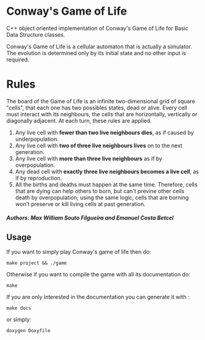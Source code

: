 # Conway's Game of Life

C++ object oriented implementation of Conway's Game of Life for Basic Data Structure classes.

Conway's Game of Life is a cellular automaton that is actually a simulator. The evolution is determined only by its initial state and no other input is required.

# Rules 

The board of the Game of Life is an infinite two-dimensional grid of square "cells", that each one has two possibles states, dead or alive. Every cell must interact with its neighbours, the cells that are horizontally, vertically or diagonally adjacent. At each turn, these rules are applied.
1. Any live cell with **fewer than two live neighbours dies**, as if caused by underpopulation.
2. Any live cell with **two of three live neighbours lives** on to the next generation.
3. Any live cell with **more than three live neighbours** as if by overpopulation.
4. Any dead cell with **exactly three live neighbours becomes a live cell**, as if by reproduction.
5. All the births and deaths must happen at the same time. Therefore, cells that are dying can help others to born, but can't previne other cells death by overpopulation; using the same logic, cells that are borning won't preserve or kill living cells at past generation.

##### Authors: Max William Souto Filgueira and Emanuel Costa Betcel 
		

## Usage

If you want to simply play Conway's game of life then do:

```
make project && ./game
```

Otherwise if you want to compile the game with all its documentation do:

```
make 
```

If you are only interested in the documentation you can generate it with :

```
make docs
```

or simply:
```
doxygen Doxyfile
```


